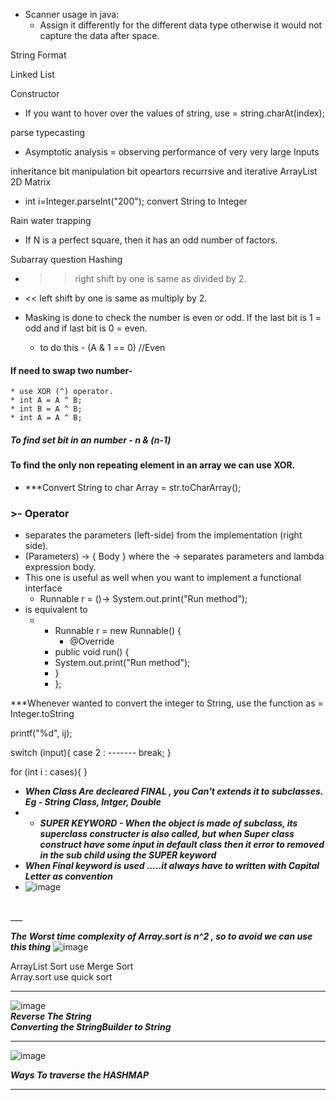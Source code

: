 - Scanner usage in java:
    - Assign it differently for the different data type otherwise it would not capture the data after space.
 
 String Format
 
 Linked List
 
 Constructor
 
 - If you want to hover over the values of string, use  = string.charAt(index);
 
 parse
 typecasting
  
- Asymptotic analysis = observing performance of very very large Inputs 

inheritance
bit manipulation
bit opeartors
recurrsive and iterative 
ArrayList 2D Matrix
- int i=Integer.parseInt("200");   convert String to Integer

Rain water trapping

 - If N is a perfect square, then it has an odd number of factors. 
 
 Subarray question
 Hashing
* >> right shift by one is same as divided by 2.

* << left shift by one is same as multiply by 2.


* Masking is done to check the number is even or odd. If the last bit is 1 = odd and if last bit is 0 = even.
    * to do this -   (A & 1 == 0) //Even

#### If need to swap two number-
    * use XOR (^) operator.
    * int A = A ^ B;
    * int B = A ^ B;
    * int A = A ^ B;
    
##### To find set bit in an number - n & (n-1)
    
#### To find the only non repeating element in an array we can use XOR.

- ***Convert String to char Array = str.toCharArray();

### >- Operator 
* separates the parameters (left-side) from the implementation (right side).
* (Parameters) -> { Body } where the -> separates parameters and lambda expression body.
* This one is useful as well when you want to implement a functional interface
  * Runnable r = ()-> System.out.print("Run method");
* is equivalent to
     * - Runnable r = new Runnable() {
         - @Override
       - public void run() {
       -    System.out.print("Run method");
       - }
       - }; 


***Whenever wanted to convert the integer to String, use the function as  = Integer.toString


printf("%d", ij);

switch (input){
case 2 : -------
break;
}

for (int i : cases){
}


- ***When Class Are decleared FINAL , you Can't extends it to subclasses. Eg - String Class, Intger, Double***<br>
- - ***SUPER KEYWORD - When the object is made of subclass, its superclass constructer is also called, but when Super class construct have some input in default class then it error to removed in the sub child using the SUPER keyword***<br>
- ***When Final keyword is used .....it always have to written with Capital Letter as convention***<br>
- ![image](https://user-images.githubusercontent.com/97670140/187114725-47dde1d5-d2dd-4c00-9abb-0fc7d5d5d733.png)
<br>
___

***The Worst time complexity of Array.sort is n^2 , so to avoid we can use this thing***
![image](https://user-images.githubusercontent.com/97670140/190304695-7029d719-3f3d-49c3-a0e4-a85c707a27c3.png)
<br>

ArrayList Sort use Merge Sort <br>
Array.sort use quick sort <br>

___

![image](https://user-images.githubusercontent.com/97670140/190597290-e20f7a5c-4850-4d2c-a5a3-c5da6d35ee64.png)
<br>
***Reverse The String***<br>
***Converting the StringBuilder to String***
___

![image](https://user-images.githubusercontent.com/97670140/190855585-6d20eade-72a3-4221-b124-37f0d7c88b46.png)

***Ways To traverse the HASHMAP***
<br>
___
